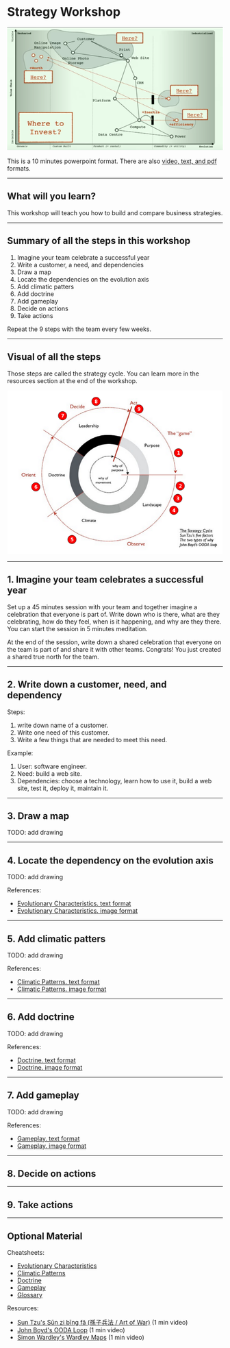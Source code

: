 <!--
size: 4:3
theme: default
-->

# Strategy Workshop
![wardley](wardley.png)

This is a 10 minutes powerpoint format. There are also [video, text, and pdf](https://oren.github.io/strategy/workshop/) formats.

---
<!-- paginate: true -->

## What will you learn?

This workshop will teach you how to build and compare business strategies.

---

## Summary of all the steps in this workshop
1. Imagine your team celebrate a successful year
1. Write a customer, a need, and dependencies
1. Draw a map
1. Locate the dependencies on the evolution axis
1. Add climatic patters
1. Add doctrine
1. Add gameplay
1. Decide on actions
1. Take actions

Repeat the 9 steps with the team every few weeks.

---

## Visual of all the steps

Those steps are called the strategy cycle. You can learn more in the resources section at the end of the workshop.

![w:472.6 h:358.6](strategy-cycle.png)

---

## 1. Imagine your team celebrates a successful year

Set up a 45 minutes session with your team and together imagine a celebration that everyone is part of. Write down who is there, what are they celebrating, how do they feel, when is it happening, and why are they there. You can start the session in 5 minutes meditation.

At the end of the session, write down a shared celebration that everyone on the team is part of and share it with other teams. Congrats! You just created a shared true north for the team.

---

## 2. Write down a customer, need, and dependency

Steps:
1. write down name of a customer.
1. Write one need of this customer.
1. Write a few things that are needed to meet this need.

Example:
1. User: software engineer.
1. Need: build a web site.
1. Dependencies: choose a technology, learn how to use it, build a web site, test it, deploy it, maintain it.

---

## 3. Draw a map

TODO: add drawing

---

## 4. Locate the dependency on the evolution axis

TODO: add drawing

References:
- [Evolutionary Characteristics. text format](evolution.html)
- [Evolutionary Characteristics. image format](evolution.jpeg)

---

## 5. Add climatic patters

TODO: add drawing

References:
- [Climatic Patterns. text format](climatic-patterns.html)
- [Climatic Patterns. image format](evolution.jpeg)

---

## 6. Add doctrine

TODO: add drawing

References:
- [Doctrine. text format](doctrine.html)
- [Doctrine. image format](doctrine.jpeg)

---

## 7. Add gameplay

TODO: add drawing

References:
- [Gameplay. text format](gameplay.html)
- [Gameplay. image format](gameplay.jpeg)

---

## 8. Decide on actions

---

## 9. Take actions

---

## Optional Material

Cheatsheets:
- [Evolutionary Characteristics](powerpoint/evolution.html)
- [Climatic Patterns](powerpoint/climatic-patterns.html)
- [Doctrine](powerpoint/doctrine.html)
- [Gameplay](powerpoint/gameplay.html)
- [Glossary](powerpoint/glossary.html)

Resources:
- [Sun Tzu's Sūn zi bīng fǎ (孫子兵法 / Art of War)](art-of-war/) (1 min video)
- [John Boyd's OODA Loop](ooda-loop/) (1 min video)
- [Simon Wardley's Wardley Maps](wardley-maps/) (1 min video)
